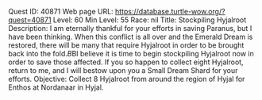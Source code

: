 Quest ID: 40871
Web page URL: https://database.turtle-wow.org/?quest=40871
Level: 60
Min Level: 55
Race: nil
Title: Stockpiling Hyjalroot
Description: I am eternally thankful for your efforts in saving Paranus, but I have been thinking. When this conflict is all over and the Emerald Dream is restored, there will be many that require Hyjalroot in order to be brought back into the fold.$B$BI believe it is time to begin stockpiling Hyjalroot now in order to save those affected. If you so happen to collect eight Hyjalroot, return to me, and I will bestow upon you a Small Dream Shard for your efforts.
Objective: Collect 8 Hyjalroot from around the region of Hyjal for Enthos at Nordanaar in Hyjal.
